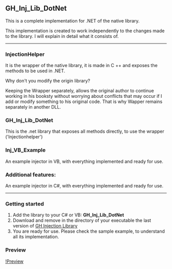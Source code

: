## GH_Inj_Lib_DotNet

This is a complete implementation for .NET of the native library.

This implementation is created to work independently to the changes made to the library. I will explain in detail what it consists of.

----

### InjectionHelper 

It is the wrapper of the native library, it is made in C ++ and exposes the methods to be used in .NET.

Why don't you modify the origin library?

Keeping the Wrapper separately, allows the original author to continue working in his booksty without worrying about conflicts that may occur if I add or modify something to his original code. That is why Wapper remains separately in another DLL.

### GH_Inj_Lib_DotNet

This is the .net library that exposes all methods directly, to use the wrapper ('Injectionhelper')

### Inj_VB_Example

An example injector in VB, with everything implemented and ready for use.

### Additional features:

An example injector in C#, with everything implemented and ready for use.

----

### Getting started

1) Add the library to your C# or VB: **GH_Inj_Lib_DotNet**
2) Download and remove in the directory of your executable the last version of [GH Injection Library](https://github.com/Broihon/GH-Injector-Library/releases)
3) You are ready for use. Please check the sample example, to understand all its implementation.

### Preview


[!Preview](https://i.ibb.co/THnkTBY/test.png)



